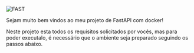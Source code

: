 ![FAST](https://encrypted-tbn0.gstatic.com/images?q=tbn:ANd9GcQR_ubDgmrhzWsr6VESmhjUQukf__nsOejPig&usqp=CAU)

Sejam muito bem vindos ao meu projeto de FastAPI com docker!

Neste projeto esta todos os requisitos solicitados por vocês, mas para poder executalo, é necessário que o ambiente seja preparado seguindo os passos abaixo.
